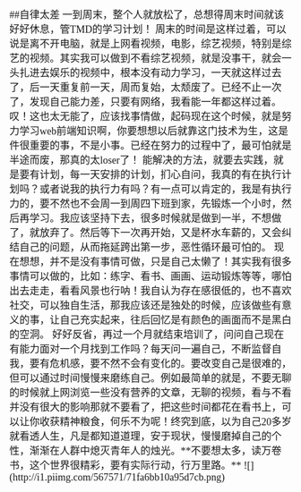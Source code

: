 <font face = "Microsoft YaHei" size=4>
##自律太差
一到周末，整个人就放松了，总想得周末时间就该好好休息，管TMD的学习计划！   
周末的时间是这样过着，可以说是离不开电脑，就是上网看视频，电影，综艺视频，特别是综艺的视频。其实我可以做到不看综艺视频，就是没事干，就会一头扎进去娱乐的视频中，根本没有动力学习，一天就这样过去了，后一天重复前一天，周而复始，太颓废了。已经不止一次了，发现自己能力差，只要有网络，我看能一年都这样过着。叹！这也太无能了，应该找事情做，起码现在这个时候，就是努力学习web前端知识啊，你要想想以后就靠这门技术为生，这是件很重要的事，不是小事。已经在努力的过程中了，最可怕就是半途而废，那真的太loser了！   
能解决的方法，就要去实践，就是要有计划，每一天安排的计划，扪心自问，我真的有在执行计划吗？或者说我的执行力有吗？有一点可以肯定的，我是有执行力的，要不然也不会周一到周四下班到家，先锻炼一个小时，然后再学习。我应该坚持下去，很多时候就是做到一半，不想做了，就放弃了。然后等下一次再开始，又是杯水车薪的，又会纠结自己的问题，从而拖延跨出第一步，恶性循环最可怕的。  
现在想想，并不是没有事情可做，只是自己太懒了！其实我有很多事情可以做的，比如：练字、看书、画画、运动锻炼等等，哪怕出去走走，看看风景也行呐！我自认为存在感很低的，也不喜欢社交，可以独自生活，那我应该还是独处的时候，应该做些有意义的事，让自己充实起来，往后回忆是有颜色的画面而不是黑白的空洞。     
好好反省，再过一个月就结束培训了，问问自己现在有能力面对一个月找到工作吗？每天问一遍自己，不断监督自我，要有危机感，要不然不会有变化的。要改变自己是很难的，但可以通过时间慢慢来磨练自己。例如最简单的就是，不要无聊的时候就上网浏览一些没有营养的文章，无聊的视频，看与不看并没有很大的影响那就不要看了，把这些时间都花在看书上，可以让你收获精神粮食，何乐不为呢！终究到底，以为自己20多岁就看透人生，凡是都知道道理，安于现状，慢慢磨掉自己的个性，渐渐在人群中熄灭青年人的烛光。**不要想太多，读万卷书，这个世界很精彩，要有实际行动，行万里路。**     
![](http://i1.piimg.com/567571/71fa6bb10a95d7cb.png)
















</font>